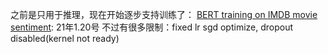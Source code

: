 之前是只用于推理，现在开始逐步支持训练了： [BERT training on IMDB movie sentiment](https://github.com/microsoft/nnfusion/pull/199): 21年1.20号
不过有很多限制：fixed lr sgd optimize, dropout disabled(kernel not ready)
